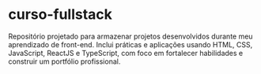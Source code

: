 # curso-fullstack
Repositório projetado para armazenar projetos desenvolvidos durante meu aprendizado de front-end. Inclui práticas e aplicações usando HTML, CSS, JavaScript, ReactJS e TypeScript, com foco em fortalecer habilidades e construir um portfólio profissional.
